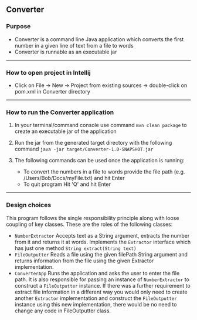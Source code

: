 Converter
------------------------------------------------------------------------------------------------------------------------
### Purpose

* Converter is a command line Java application which converts the first number in a given line of text from a file to words
* Converter is runnable as an executable jar
------------------------------------------------------------------------------------------------------------------------
### How to open project in Intellij

* Click on File -> New -> Project from existing sources -> double-click on pom.xml in Converter directory
------------------------------------------------------------------------------------------------------------------------
### How to run the Converter application

1) In your terminal/command console use command `mvn clean package` to create an executable jar of the application

2) Run the jar from the generated target directory with the following command
   `java -jar target/Converter-1.0-SNAPSHOT.jar`

3) The following commands can be used once the application is running:

    * To convert the numbers in a file to words provide the file path (e.g. /Users/Bob/Docs/myFile.txt) and hit Enter
    * To quit program Hit 'Q' and hit Enter
------------------------------------------------------------------------------------------------------------------------
### Design choices

This program follows the single responsibility principle along with loose coupling of key classes. These are the roles of the following 
classes: 

* `NumberExtractor` Accepts text as a String argument, extracts the number from it and returns it at words. Implements 
the `Extractor` interface which has just one method `String extract(String text)`
* `FileOutputter` Reads a file using the given filePath String argument and returns information from the file using the 
given Extractor implementation.
* `ConverterApp` Runs the application and asks the user to enter the file path. It is also responsible for passing an 
instance of `NumberExtractor` to construct a `FileOutputter` instance. If there was a further requirement to extract 
file information in a different way you would only need to create another `Extractor` implementation and construct the
`FileOutputter` instance using this new implementation, there would be no need to change any code in FileOutputter class.   